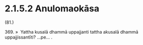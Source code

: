 # 2.1.5.2 Anulomaokāsa

(81.)

369\. »  Yattha kusalā dhammā uppajjanti tattha akusalā dhammā uppajjissantīti? …pe… .
